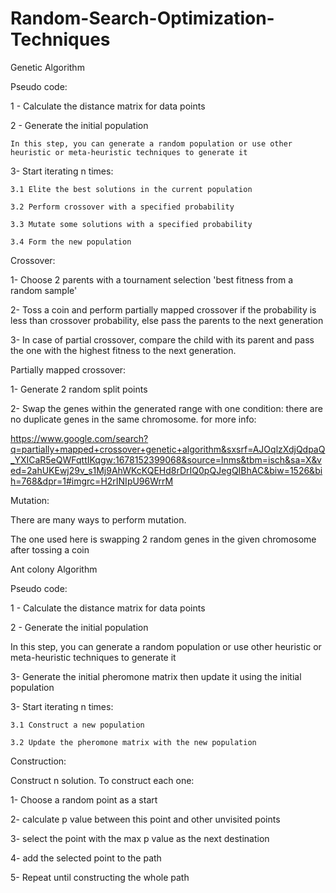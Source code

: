 # Random-Search-Optimization-Techniques

Genetic Algorithm

Pseudo code:

1 - Calculate the distance matrix for data points

2 - Generate the initial population
	
	In this step, you can generate a random population or use other heuristic or meta-heuristic techniques to generate it

3- Start iterating n times:

	3.1 Elite the best solutions in the current population
  
	3.2 Perform crossover with a specified probability
  
	3.3 Mutate some solutions with a specified probability
  
	3.4 Form the new population
  
  
Crossover:

1- Choose 2 parents with a tournament selection 'best fitness from a random sample'

2- Toss a coin and perform partially mapped crossover if the probability is less than crossover probability, else pass the parents to the next generation

3- In case of partial crossover, compare the child with its parent and pass the one with the highest fitness to the next generation.


Partially mapped crossover:

1- Generate 2 random split points

2- Swap the genes within the generated range with one condition: there are no duplicate genes in the same chromosome. for more info: 

https://www.google.com/search?q=partially+mapped+crossover+genetic+algorithm&sxsrf=AJOqlzXdjQdpaQ_YXICaR5eQWFqttIKqgw:1678152399068&source=lnms&tbm=isch&sa=X&ved=2ahUKEwj29v_s1Mj9AhWKcKQEHd8rDrIQ0pQJegQIBhAC&biw=1526&bih=768&dpr=1#imgrc=H2rINIpU96WrrM


Mutation:

There are many ways to perform mutation.

The one used here is swapping 2 random genes in the given chromosome after tossing a coin



Ant colony Algorithm

Pseudo code:

1 - Calculate the distance matrix for data points

2 - Generate the initial population

In this step, you can generate a random population or use other heuristic or meta-heuristic techniques to generate it

3- Generate the initial pheromone matrix then update it using the initial population

3- Start iterating n times:

	3.1 Construct a new population

	3.2 Update the pheromone matrix with the new population
  

Construction:

Construct n solution. To construct each one:

1- Choose a random point as a start

2- calculate p value between this point and other unvisited points

3- select the point with the max p value as the next destination

4- add the selected point to the path 

5- Repeat until constructing the whole path

